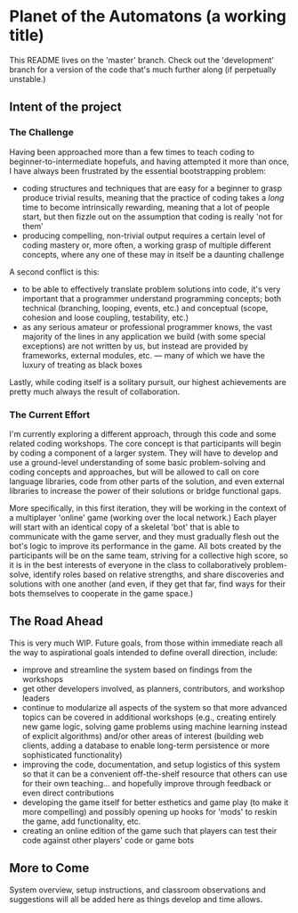 # Planet of the Automatons (a working title)

This README lives on the 'master' branch. Check out the 'development' branch for a version of the code that's much further along (if perpetually unstable.)

## Intent of the project

### The Challenge

Having been approached more than a few times to teach coding to beginner-to-intermediate hopefuls, and having attempted it more than once, I have always been frustrated by the essential bootstrapping problem:

- coding structures and techniques that are easy for a beginner to grasp produce trivial results, meaning that the practice of coding takes a *long* time to become intrinsically rewarding, meaning that a lot of people start, but then fizzle out on the assumption that coding is really 'not for them'
- producing compelling, non-trivial output requires a certain level of coding mastery or, more often, a working grasp of multiple different concepts, where any one of these may in itself be a daunting challenge

A second conflict is this:

- to be able to effectively translate problem solutions into code, it's very important that a programmer understand programming concepts; both technical (branching, looping, events, etc.) and conceptual (scope, cohesion and loose coupling, testability, etc.)
- as any serious amateur or professional programmer knows, the vast majority of the lines in any application we build (with some special exceptions) are not written by us, but instead are provided by frameworks, external modules, etc. — many of which we have the luxury of treating as black boxes

Lastly, while coding itself is a solitary pursuit, our highest achievements are pretty much always the result of collaboration.

### The Current Effort
I'm currently exploring a different approach, through this code and some related coding workshops. The core concept is that participants will begin by coding a component of a larger system. They will have to develop and use a ground-level understanding of some basic problem-solving and coding concepts and approaches, but will be allowed to call on core language libraries, code from other parts of the solution, and even external libraries to increase the power of their solutions or bridge functional gaps.

More specifically, in this first iteration, they will be working in the context of a multiplayer 'online' game (working over the local network.) Each player will start with an identical copy of a skeletal 'bot' that is able to communicate with the game server, and they must gradually flesh out the bot's logic to improve its performance in the game. All bots created by the participants will be on the same team, striving for a collective high score, so it is in the best interests of everyone in the class to collaboratively problem-solve, identify roles based on relative strengths, and share discoveries and solutions with one another (and even, if they get that far, find ways for their bots themselves to cooperate in the game space.)

## The Road Ahead
This is very much WIP. Future goals, from those within immediate reach all the way to aspirational goals intended to define overall direction, include:

- improve and streamline the system based on findings from the workshops
- get other developers involved, as planners, contributors, and workshop leaders
- continue to modularize all aspects of the system so that more advanced topics can be covered in additional workshops (e.g., creating entirely new game logic, solving game problems using machine learning instead of explicit algorithms) and/or other areas of interest (building web clients, adding a database to enable long-term persistence or more sophisticated functionality)
- improving the code, documentation, and setup logistics of this system so that it can be a convenient off-the-shelf resource that others can use for their own teaching… and hopefully improve through feedback or even direct contributions
- developing the game itself for better esthetics and game play (to make it more compelling) and possibly opening up hooks for 'mods' to reskin the game, add functionality, etc.
- creating an online edition of the game such that players can test their code against other players' code or game bots

## More to Come

System overview, setup instructions, and classroom observations and suggestions will all be added here as things develop and time allows.

